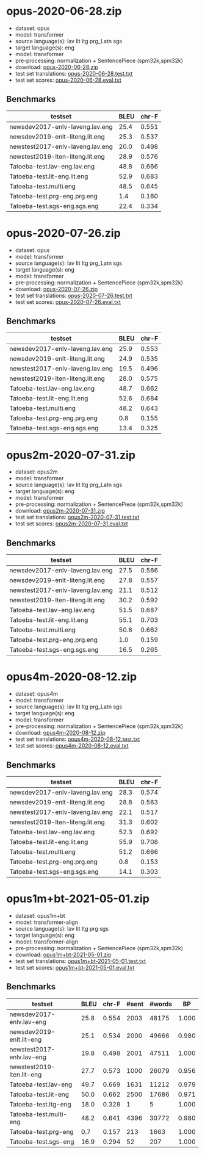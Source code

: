 # opus-2020-06-28.zip

* dataset: opus
* model: transformer
* source language(s): lav lit ltg prg_Latn sgs
* target language(s): eng
* model: transformer
* pre-processing: normalization + SentencePiece (spm32k,spm32k)
* download: [opus-2020-06-28.zip](https://object.pouta.csc.fi/Tatoeba-MT-models/bat-eng/opus-2020-06-28.zip)
* test set translations: [opus-2020-06-28.test.txt](https://object.pouta.csc.fi/Tatoeba-MT-models/bat-eng/opus-2020-06-28.test.txt)
* test set scores: [opus-2020-06-28.eval.txt](https://object.pouta.csc.fi/Tatoeba-MT-models/bat-eng/opus-2020-06-28.eval.txt)

## Benchmarks

| testset               | BLEU  | chr-F |
|-----------------------|-------|-------|
| newsdev2017-enlv-laveng.lav.eng 	| 25.4 	| 0.551 |
| newsdev2019-enlt-liteng.lit.eng 	| 25.3 	| 0.537 |
| newstest2017-enlv-laveng.lav.eng 	| 20.0 	| 0.498 |
| newstest2019-lten-liteng.lit.eng 	| 28.9 	| 0.576 |
| Tatoeba-test.lav-eng.lav.eng 	| 48.8 	| 0.666 |
| Tatoeba-test.lit-eng.lit.eng 	| 52.9 	| 0.683 |
| Tatoeba-test.multi.eng 	| 48.5 	| 0.645 |
| Tatoeba-test.prg-eng.prg.eng 	| 1.4 	| 0.160 |
| Tatoeba-test.sgs-eng.sgs.eng 	| 22.4 	| 0.334 |


# opus-2020-07-26.zip

* dataset: opus
* model: transformer
* source language(s): lav lit ltg prg_Latn sgs
* target language(s): eng
* model: transformer
* pre-processing: normalization + SentencePiece (spm32k,spm32k)
* download: [opus-2020-07-26.zip](https://object.pouta.csc.fi/Tatoeba-MT-models/bat-eng/opus-2020-07-26.zip)
* test set translations: [opus-2020-07-26.test.txt](https://object.pouta.csc.fi/Tatoeba-MT-models/bat-eng/opus-2020-07-26.test.txt)
* test set scores: [opus-2020-07-26.eval.txt](https://object.pouta.csc.fi/Tatoeba-MT-models/bat-eng/opus-2020-07-26.eval.txt)

## Benchmarks

| testset               | BLEU  | chr-F |
|-----------------------|-------|-------|
| newsdev2017-enlv-laveng.lav.eng 	| 25.9 	| 0.553 |
| newsdev2019-enlt-liteng.lit.eng 	| 24.9 	| 0.535 |
| newstest2017-enlv-laveng.lav.eng 	| 19.5 	| 0.496 |
| newstest2019-lten-liteng.lit.eng 	| 28.0 	| 0.575 |
| Tatoeba-test.lav-eng.lav.eng 	| 48.7 	| 0.662 |
| Tatoeba-test.lit-eng.lit.eng 	| 52.6 	| 0.684 |
| Tatoeba-test.multi.eng 	| 48.2 	| 0.643 |
| Tatoeba-test.prg-eng.prg.eng 	| 0.8 	| 0.155 |
| Tatoeba-test.sgs-eng.sgs.eng 	| 13.4 	| 0.325 |


# opus2m-2020-07-31.zip

* dataset: opus2m
* model: transformer
* source language(s): lav lit ltg prg_Latn sgs
* target language(s): eng
* model: transformer
* pre-processing: normalization + SentencePiece (spm32k,spm32k)
* download: [opus2m-2020-07-31.zip](https://object.pouta.csc.fi/Tatoeba-MT-models/bat-eng/opus2m-2020-07-31.zip)
* test set translations: [opus2m-2020-07-31.test.txt](https://object.pouta.csc.fi/Tatoeba-MT-models/bat-eng/opus2m-2020-07-31.test.txt)
* test set scores: [opus2m-2020-07-31.eval.txt](https://object.pouta.csc.fi/Tatoeba-MT-models/bat-eng/opus2m-2020-07-31.eval.txt)

## Benchmarks

| testset               | BLEU  | chr-F |
|-----------------------|-------|-------|
| newsdev2017-enlv-laveng.lav.eng 	| 27.5 	| 0.566 |
| newsdev2019-enlt-liteng.lit.eng 	| 27.8 	| 0.557 |
| newstest2017-enlv-laveng.lav.eng 	| 21.1 	| 0.512 |
| newstest2019-lten-liteng.lit.eng 	| 30.2 	| 0.592 |
| Tatoeba-test.lav-eng.lav.eng 	| 51.5 	| 0.687 |
| Tatoeba-test.lit-eng.lit.eng 	| 55.1 	| 0.703 |
| Tatoeba-test.multi.eng 	| 50.6 	| 0.662 |
| Tatoeba-test.prg-eng.prg.eng 	| 1.0 	| 0.159 |
| Tatoeba-test.sgs-eng.sgs.eng 	| 16.5 	| 0.265 |


# opus4m-2020-08-12.zip

* dataset: opus4m
* model: transformer
* source language(s): lav lit ltg prg_Latn sgs
* target language(s): eng
* model: transformer
* pre-processing: normalization + SentencePiece (spm32k,spm32k)
* download: [opus4m-2020-08-12.zip](https://object.pouta.csc.fi/Tatoeba-MT-models/bat-eng/opus4m-2020-08-12.zip)
* test set translations: [opus4m-2020-08-12.test.txt](https://object.pouta.csc.fi/Tatoeba-MT-models/bat-eng/opus4m-2020-08-12.test.txt)
* test set scores: [opus4m-2020-08-12.eval.txt](https://object.pouta.csc.fi/Tatoeba-MT-models/bat-eng/opus4m-2020-08-12.eval.txt)

## Benchmarks

| testset               | BLEU  | chr-F |
|-----------------------|-------|-------|
| newsdev2017-enlv-laveng.lav.eng 	| 28.3 	| 0.574 |
| newsdev2019-enlt-liteng.lit.eng 	| 28.8 	| 0.563 |
| newstest2017-enlv-laveng.lav.eng 	| 22.1 	| 0.517 |
| newstest2019-lten-liteng.lit.eng 	| 31.3 	| 0.602 |
| Tatoeba-test.lav-eng.lav.eng 	| 52.3 	| 0.692 |
| Tatoeba-test.lit-eng.lit.eng 	| 55.9 	| 0.708 |
| Tatoeba-test.multi.eng 	| 51.2 	| 0.666 |
| Tatoeba-test.prg-eng.prg.eng 	| 0.8 	| 0.153 |
| Tatoeba-test.sgs-eng.sgs.eng 	| 14.1 	| 0.303 |


# opus1m+bt-2021-05-01.zip

* dataset: opus1m+bt
* model: transformer-align
* source language(s): lav lit ltg prg sgs
* target language(s): eng
* model: transformer-align
* pre-processing: normalization + SentencePiece (spm32k,spm32k)
* download: [opus1m+bt-2021-05-01.zip](https://object.pouta.csc.fi/Tatoeba-MT-models/bat-eng/opus1m+bt-2021-05-01.zip)
* test set translations: [opus1m+bt-2021-05-01.test.txt](https://object.pouta.csc.fi/Tatoeba-MT-models/bat-eng/opus1m+bt-2021-05-01.test.txt)
* test set scores: [opus1m+bt-2021-05-01.eval.txt](https://object.pouta.csc.fi/Tatoeba-MT-models/bat-eng/opus1m+bt-2021-05-01.eval.txt)

## Benchmarks

| testset | BLEU  | chr-F | #sent | #words | BP |
|---------|-------|-------|-------|--------|----|
| newsdev2017-enlv.lav-eng 	| 25.8 	| 0.554 	| 2003 	| 48175 	| 1.000 |
| newsdev2019-enlt.lit-eng 	| 25.1 	| 0.534 	| 2000 	| 49666 	| 0.980 |
| newstest2017-enlv.lav-eng 	| 19.8 	| 0.498 	| 2001 	| 47511 	| 1.000 |
| newstest2019-lten.lit-eng 	| 27.7 	| 0.573 	| 1000 	| 26079 	| 0.956 |
| Tatoeba-test.lav-eng 	| 49.7 	| 0.669 	| 1631 	| 11212 	| 0.979 |
| Tatoeba-test.lit-eng 	| 50.0 	| 0.662 	| 2500 	| 17686 	| 0.971 |
| Tatoeba-test.ltg-eng 	| 18.0 	| 0.328 	| 1 	| 5 	| 1.000 |
| Tatoeba-test.multi-eng 	| 48.2 	| 0.641 	| 4396 	| 30772 	| 0.980 |
| Tatoeba-test.prg-eng 	| 0.7 	| 0.157 	| 213 	| 1663 	| 1.000 |
| Tatoeba-test.sgs-eng 	| 16.9 	| 0.294 	| 52 	| 207 	| 1.000 |

